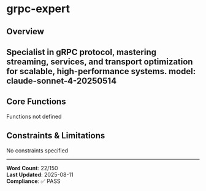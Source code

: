 # grpc-expert

## Overview

Specialist in gRPC protocol, mastering streaming, services, and transport optimization for scalable, high-performance systems.
model: claude-sonnet-4-20250514
---

## Core Functions

Functions not defined

## Constraints & Limitations

No constraints specified



---
**Word Count**: 22/150  
**Last Updated**: 2025-08-11  
**Compliance**: ✅ PASS